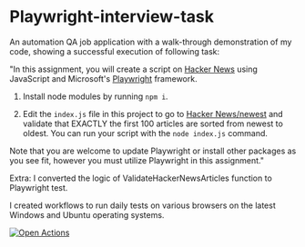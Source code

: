 # Playwright-interview-task

An automation QA job application with a walk-through demonstration of my code, showing a successful execution of following task:

"In this assignment, you will create a script on [Hacker News](https://news.ycombinator.com/) using JavaScript and Microsoft's [Playwright](https://playwright.dev/) framework. 

1. Install node modules by running `npm i`.

2. Edit the `index.js` file in this project to go to [Hacker News/newest](https://news.ycombinator.com/newest) and validate that EXACTLY the first 100 articles are sorted from newest to oldest. You can run your script with the `node index.js` command.

Note that you are welcome to update Playwright or install other packages as you see fit, however you must utilize Playwright in this assignment."

Extra:
I converted the logic of ValidateHackerNewsArticles function to Playwright test.

I created workflows to run daily tests on various browsers on the latest Windows and Ubuntu operating systems.

[![Open Actions](https://img.shields.io/badge/Open-Actions-brightgreen?style=for-the-badge)](https://github.com/nKashev/Playwright-interview-task/actions)

